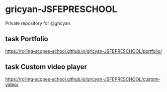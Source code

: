 # gricyan-JSFEPRESCHOOL
Private repository for @gricyan


## task Portfolio
https://rolling-scopes-school.github.io/gricyan-JSFEPRESCHOOL/portfolio/

## task Custom video player
https://rolling-scopes-school.github.io/gricyan-JSFEPRESCHOOL/custom-video/
